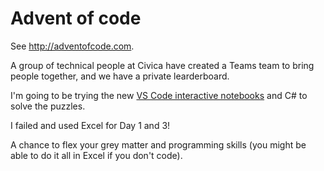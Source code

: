 # Advent of code

See <http://adventofcode.com>.

A group of technical people at Civica have created a Teams team to bring people together, and we have a private learderboard.

I'm going to be trying the new [VS Code interactive notebooks](https://marketplace.visualstudio.com/items?itemName=ms-dotnettools.dotnet-interactive-vscode) and C# to solve the puzzles. 

I failed and used Excel for Day 1 and 3!

A chance to flex your grey matter and programming skills (you might be able to do it all in Excel if you don't code).